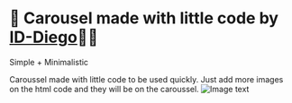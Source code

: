 # 🧩 Carousel made with little code by [ID-Diego](https://github.com/ID-Diego/)👨‍💻

Simple + Minimalistic 

Caroussel made with little code to be used quickly. Just add more images on the html code and they will be on the caroussel.
![Image text](https://i1.sndcdn.com/artworks-Sn5XJy8cXhNNDxYr-OWj10w-t500x500.jpg)
